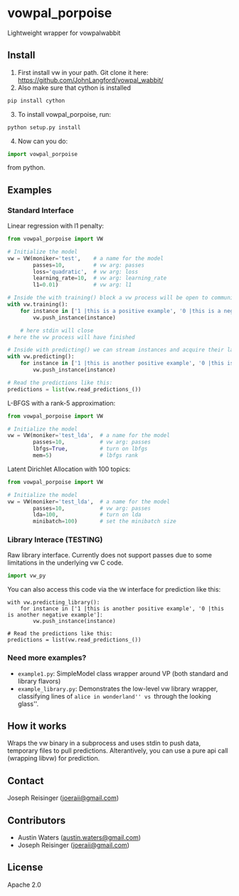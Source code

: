 # vowpal_porpoise

Lightweight wrapper for vowpalwabbit

## Install

1. First install vw in your path. Git clone it here: https://github.com/JohnLangford/vowpal_wabbit/
2. Also make sure that cython is installed
```bash
pip install cython
```
3. To install vowpal_porpoise, run:
```bash
python setup.py install
```
4. Now can you do:
```python
import vowpal_porpoise
```
from python.

## Examples

### Standard Interface

Linear regression with l1 penalty:
```python
from vowpal_porpoise import VW

# Initialize the model
vw = VW(moniker='test',    # a name for the model
        passes=10,         # vw arg: passes
        loss='quadratic',  # vw arg: loss
        learning_rate=10,  # vw arg: learning_rate
        l1=0.01)           # vw arg: l1

# Inside the with training() block a vw process will be open to communication
with vw.training():
    for instance in ['1 |this is a positive example', '0 |this is a negative example']:
        vw.push_instance(instance)

    # here stdin will close
# here the vw process will have finished

# Inside with predicting() we can stream instances and acquire their labels
with vw.predicting():
    for instance in ['1 |this is another positive example', '0 |this is another negative example']:
        vw.push_instance(instance)

# Read the predictions like this:
predictions = list(vw.read_predictions_())
```

L-BFGS with a rank-5 approximation:
```python
from vowpal_porpoise import VW

# Initialize the model
vw = VW(moniker='test_lda',  # a name for the model
        passes=10,           # vw arg: passes
        lbfgs=True,          # turn on lbfgs
        mem=5)               # lbfgs rank
```

Latent Dirichlet Allocation with 100 topics:
```python
from vowpal_porpoise import VW

# Initialize the model
vw = VW(moniker='test_lda',  # a name for the model
        passes=10,           # vw arg: passes
        lda=100,             # turn on lda
        minibatch=100)       # set the minibatch size
```



### Library Interace (TESTING)

Raw library interface. Currently does not support passes due to some limitations in the underlying vw C code.
```python
import vw_py
```

You can also access this code via the ```VW``` interface for prediction like this:
```
with vw.predicting_library():
    for instance in ['1 |this is another positive example', '0 |this is another negative example']:
        vw.push_instance(instance)

# Read the predictions like this:
predictions = list(vw.read_predictions_())
```

### Need more examples?

* ```example1.py```: SimpleModel class wrapper around VP (both standard and library flavors)
* ```example_library.py```: Demonstrates the low-level vw library wrapper, classifying lines of ``alice in wonderland'' vs ``through the looking glass''.

## How it works

Wraps the vw binary in a subprocess and uses stdin to push data, temporary files to pull predictions. Alterantively, you can use a pure api call (wrapping libvw) for prediction.


## Contact

Joseph Reisinger (joeraii@gmail.com)

## Contributors

* Austin Waters (austin.waters@gmail.com)
* Joseph Reisinger (joeraii@gmail.com)

## License

Apache 2.0
